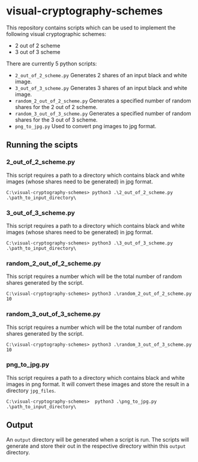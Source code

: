 # visual-cryptography-schemes

This repository contains scripts which can be used to implement the following visual cryptographic schemes:
- 2 out of 2 scheme
- 3 out of 3 scheme

There are currently 5 python scripts:
- ```2_out_of_2_scheme.py``` Generates 2 shares of an input black and white image.
- ```3_out_of_3_scheme.py``` Generates 3 shares of an input black and white image.
- ```random_2_out_of_2_scheme.py``` Generates a specified number of random shares for the 2 out of 2 scheme.
- ```random_3_out_of_3_scheme.py``` Generates a specified number of random shares for the 3 out of 3 scheme.
- ```png_to_jpg.py``` Used to convert png images to jpg format.

## Running the scipts

### 2_out_of_2_scheme.py
This script requires a path to a directory which contains black and white images (whose shares need to be generated) in jpg format.
```console
C:\visual-cryptography-schemes> python3 .\2_out_of_2_scheme.py .\path_to_input_directory\
```

### 3_out_of_3_scheme.py
This script requires a path to a directory which contains black and white images (whose shares need to be generated) in jpg format.
```console
C:\visual-cryptography-schemes> python3 .\3_out_of_3_scheme.py .\path_to_input_directory\
```

### random_2_out_of_2_scheme.py
This script requires a number which will be the total number of random shares generated by the script.
```console
C:\visual-cryptography-schemes> python3 .\random_2_out_of_2_scheme.py 10
```

### random_3_out_of_3_scheme.py
This script requires a number which will be the total number of random shares generated by the script.
```console
C:\visual-cryptography-schemes> python3 .\random_3_out_of_3_scheme.py 10
```

### png_to_jpg.py
This script requires a path to a directory which contains black and white images in png format. It will convert these images and store the result in a directory ```jpg_files```.
```console
C:\visual-cryptography-schemes>  python3 .\png_to_jpg.py .\path_to_input_directory\
```

## Output
An ```output``` directory will be generated when a script is run. The scripts will generate and store their out in the respective directory within this ```output``` directory.
